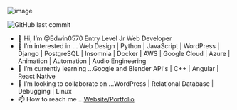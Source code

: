
![image](https://user-images.githubusercontent.com/92768739/155820507-9d4dea6c-1611-4ca1-91a0-b1e994f3ebb2.png)


![GitHub last commit](https://img.shields.io/github/last-commit/Edwin0570/Edwin0570)

- 👋 Hi, I’m @Edwin0570 Entry Level Jr Web Developer
- 👀 I’m interested in ... Web Design | Python | JavaScript | WordPress | Django | PostgreSQL | Insomnia | Docker | AWS | Google Cloud | Azure | Animation | Automation | Audio Engineering 
- 🌱 I’m currently learning ...Google and Blender API's | C++ | Angular | React Native
- 💞️ I’m looking to collaborate on ...WordPress | Relational Database | Debugging | Linux
- 📫 How to reach me ...[Website/Portfolio](https://www.hotrodcode.net)

<!---
Edwin0570/Edwin0570 is a ✨ special ✨ repository because its `README.md` (this file) appears on your GitHub profile.
You can click the Preview link to take a look at your changes.
--->
